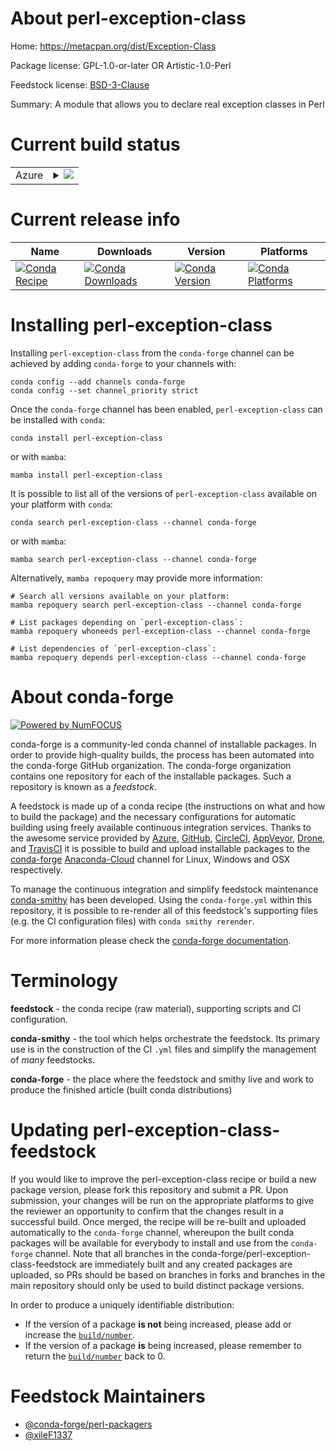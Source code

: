 About perl-exception-class
==========================

Home: https://metacpan.org/dist/Exception-Class

Package license: GPL-1.0-or-later OR Artistic-1.0-Perl

Feedstock license: [BSD-3-Clause](https://github.com/conda-forge/perl-exception-class-feedstock/blob/main/LICENSE.txt)

Summary: A module that allows you to declare real exception classes in Perl

Current build status
====================


<table>
    
  <tr>
    <td>Azure</td>
    <td>
      <details>
        <summary>
          <a href="https://dev.azure.com/conda-forge/feedstock-builds/_build/latest?definitionId=18098&branchName=main">
            <img src="https://dev.azure.com/conda-forge/feedstock-builds/_apis/build/status/perl-exception-class-feedstock?branchName=main">
          </a>
        </summary>
        <table>
          <thead><tr><th>Variant</th><th>Status</th></tr></thead>
          <tbody><tr>
              <td>linux_64</td>
              <td>
                <a href="https://dev.azure.com/conda-forge/feedstock-builds/_build/latest?definitionId=18098&branchName=main">
                  <img src="https://dev.azure.com/conda-forge/feedstock-builds/_apis/build/status/perl-exception-class-feedstock?branchName=main&jobName=linux&configuration=linux%20linux_64_" alt="variant">
                </a>
              </td>
            </tr><tr>
              <td>osx_64</td>
              <td>
                <a href="https://dev.azure.com/conda-forge/feedstock-builds/_build/latest?definitionId=18098&branchName=main">
                  <img src="https://dev.azure.com/conda-forge/feedstock-builds/_apis/build/status/perl-exception-class-feedstock?branchName=main&jobName=osx&configuration=osx%20osx_64_" alt="variant">
                </a>
              </td>
            </tr>
          </tbody>
        </table>
      </details>
    </td>
  </tr>
</table>

Current release info
====================

| Name | Downloads | Version | Platforms |
| --- | --- | --- | --- |
| [![Conda Recipe](https://img.shields.io/badge/recipe-perl--exception--class-green.svg)](https://anaconda.org/conda-forge/perl-exception-class) | [![Conda Downloads](https://img.shields.io/conda/dn/conda-forge/perl-exception-class.svg)](https://anaconda.org/conda-forge/perl-exception-class) | [![Conda Version](https://img.shields.io/conda/vn/conda-forge/perl-exception-class.svg)](https://anaconda.org/conda-forge/perl-exception-class) | [![Conda Platforms](https://img.shields.io/conda/pn/conda-forge/perl-exception-class.svg)](https://anaconda.org/conda-forge/perl-exception-class) |

Installing perl-exception-class
===============================

Installing `perl-exception-class` from the `conda-forge` channel can be achieved by adding `conda-forge` to your channels with:

```
conda config --add channels conda-forge
conda config --set channel_priority strict
```

Once the `conda-forge` channel has been enabled, `perl-exception-class` can be installed with `conda`:

```
conda install perl-exception-class
```

or with `mamba`:

```
mamba install perl-exception-class
```

It is possible to list all of the versions of `perl-exception-class` available on your platform with `conda`:

```
conda search perl-exception-class --channel conda-forge
```

or with `mamba`:

```
mamba search perl-exception-class --channel conda-forge
```

Alternatively, `mamba repoquery` may provide more information:

```
# Search all versions available on your platform:
mamba repoquery search perl-exception-class --channel conda-forge

# List packages depending on `perl-exception-class`:
mamba repoquery whoneeds perl-exception-class --channel conda-forge

# List dependencies of `perl-exception-class`:
mamba repoquery depends perl-exception-class --channel conda-forge
```


About conda-forge
=================

[![Powered by
NumFOCUS](https://img.shields.io/badge/powered%20by-NumFOCUS-orange.svg?style=flat&colorA=E1523D&colorB=007D8A)](https://numfocus.org)

conda-forge is a community-led conda channel of installable packages.
In order to provide high-quality builds, the process has been automated into the
conda-forge GitHub organization. The conda-forge organization contains one repository
for each of the installable packages. Such a repository is known as a *feedstock*.

A feedstock is made up of a conda recipe (the instructions on what and how to build
the package) and the necessary configurations for automatic building using freely
available continuous integration services. Thanks to the awesome service provided by
[Azure](https://azure.microsoft.com/en-us/services/devops/), [GitHub](https://github.com/),
[CircleCI](https://circleci.com/), [AppVeyor](https://www.appveyor.com/),
[Drone](https://cloud.drone.io/welcome), and [TravisCI](https://travis-ci.com/)
it is possible to build and upload installable packages to the
[conda-forge](https://anaconda.org/conda-forge) [Anaconda-Cloud](https://anaconda.org/)
channel for Linux, Windows and OSX respectively.

To manage the continuous integration and simplify feedstock maintenance
[conda-smithy](https://github.com/conda-forge/conda-smithy) has been developed.
Using the ``conda-forge.yml`` within this repository, it is possible to re-render all of
this feedstock's supporting files (e.g. the CI configuration files) with ``conda smithy rerender``.

For more information please check the [conda-forge documentation](https://conda-forge.org/docs/).

Terminology
===========

**feedstock** - the conda recipe (raw material), supporting scripts and CI configuration.

**conda-smithy** - the tool which helps orchestrate the feedstock.
                   Its primary use is in the construction of the CI ``.yml`` files
                   and simplify the management of *many* feedstocks.

**conda-forge** - the place where the feedstock and smithy live and work to
                  produce the finished article (built conda distributions)


Updating perl-exception-class-feedstock
=======================================

If you would like to improve the perl-exception-class recipe or build a new
package version, please fork this repository and submit a PR. Upon submission,
your changes will be run on the appropriate platforms to give the reviewer an
opportunity to confirm that the changes result in a successful build. Once
merged, the recipe will be re-built and uploaded automatically to the
`conda-forge` channel, whereupon the built conda packages will be available for
everybody to install and use from the `conda-forge` channel.
Note that all branches in the conda-forge/perl-exception-class-feedstock are
immediately built and any created packages are uploaded, so PRs should be based
on branches in forks and branches in the main repository should only be used to
build distinct package versions.

In order to produce a uniquely identifiable distribution:
 * If the version of a package **is not** being increased, please add or increase
   the [``build/number``](https://docs.conda.io/projects/conda-build/en/latest/resources/define-metadata.html#build-number-and-string).
 * If the version of a package **is** being increased, please remember to return
   the [``build/number``](https://docs.conda.io/projects/conda-build/en/latest/resources/define-metadata.html#build-number-and-string)
   back to 0.

Feedstock Maintainers
=====================

* [@conda-forge/perl-packagers](https://github.com/conda-forge/perl-packagers/)
* [@xileF1337](https://github.com/xileF1337/)


<!-- dummy commit to enable rerendering -->

